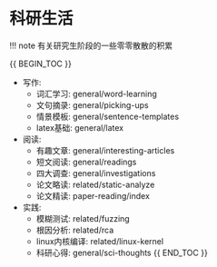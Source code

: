 # 科研生活

!!! note
    有关研究生阶段的一些零零散散的积累
 

{{ BEGIN_TOC }}
- 写作:
  - 词汇学习: general/word-learning
  - 文句摘录: general/picking-ups
  - 情景模板: general/sentence-templates
  - latex基础: general/latex
- 阅读:
  - 有趣文章: general/interesting-articles
  - 短文阅读: general/readings
  - 四大调查: general/investigations
  - 论文略读: related/static-analyze
  - 论文精读: paper-reading/index
- 实践:
  - 模糊测试: related/fuzzing
  - 根因分析: related/rca
  - linux内核编译: related/linux-kernel
  - 科研心得: general/sci-thoughts
{{ END_TOC }}
